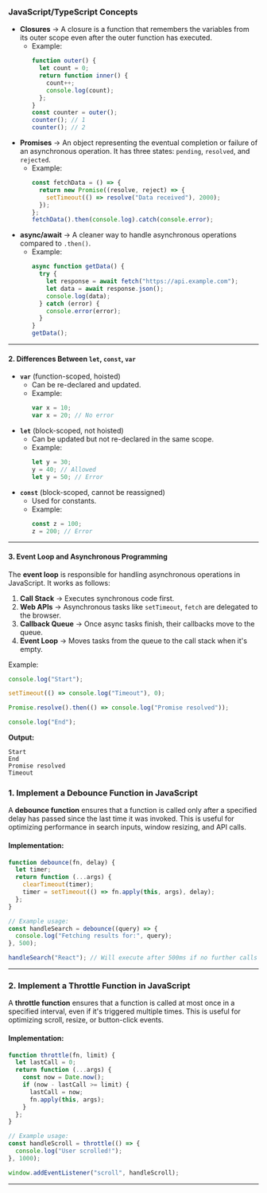 ### **JavaScript/TypeScript Concepts**  

- **Closures** → A closure is a function that remembers the variables from its outer scope even after the outer function has executed.  
  - Example:  
    ```js
    function outer() {
      let count = 0;
      return function inner() {
        count++;
        console.log(count);
      };
    }
    const counter = outer();
    counter(); // 1
    counter(); // 2
    ```  
- **Promises** → An object representing the eventual completion or failure of an asynchronous operation. It has three states: `pending`, `resolved`, and `rejected`.  
  - Example:  
    ```js
    const fetchData = () => {
      return new Promise((resolve, reject) => {
        setTimeout(() => resolve("Data received"), 2000);
      });
    };
    fetchData().then(console.log).catch(console.error);
    ```  
- **async/await** → A cleaner way to handle asynchronous operations compared to `.then()`.  
  - Example:  
    ```js
    async function getData() {
      try {
        let response = await fetch("https://api.example.com");
        let data = await response.json();
        console.log(data);
      } catch (error) {
        console.error(error);
      }
    }
    getData();
    ```  

---

#### **2. Differences Between `let`, `const`, `var`**  

- **`var`** (function-scoped, hoisted)  
  - Can be re-declared and updated.  
  - Example:  
    ```js
    var x = 10;
    var x = 20; // No error
    ```  
- **`let`** (block-scoped, not hoisted)  
  - Can be updated but not re-declared in the same scope.  
  - Example:  
    ```js
    let y = 30;
    y = 40; // Allowed
    let y = 50; // Error
    ```  
- **`const`** (block-scoped, cannot be reassigned)  
  - Used for constants.  
  - Example:  
    ```js
    const z = 100;
    z = 200; // Error
    ```  

---

#### **3. Event Loop and Asynchronous Programming**  

The **event loop** is responsible for handling asynchronous operations in JavaScript. It works as follows:  

1. **Call Stack** → Executes synchronous code first.  
2. **Web APIs** → Asynchronous tasks like `setTimeout`, `fetch` are delegated to the browser.  
3. **Callback Queue** → Once async tasks finish, their callbacks move to the queue.  
4. **Event Loop** → Moves tasks from the queue to the call stack when it's empty.  

Example:  
```js
console.log("Start");

setTimeout(() => console.log("Timeout"), 0);

Promise.resolve().then(() => console.log("Promise resolved"));

console.log("End");
```
**Output:**  
```
Start  
End  
Promise resolved  
Timeout  
```  



### **1. Implement a Debounce Function in JavaScript**  
A **debounce function** ensures that a function is called only after a specified delay has passed since the last time it was invoked. This is useful for optimizing performance in search inputs, window resizing, and API calls.  

#### **Implementation:**  
```js
function debounce(fn, delay) {
  let timer;
  return function (...args) {
    clearTimeout(timer);
    timer = setTimeout(() => fn.apply(this, args), delay);
  };
}

// Example usage:
const handleSearch = debounce((query) => {
  console.log("Fetching results for:", query);
}, 500);

handleSearch("React"); // Will execute after 500ms if no further calls occur
```
---

### **2. Implement a Throttle Function in JavaScript**  
A **throttle function** ensures that a function is called at most once in a specified interval, even if it's triggered multiple times. This is useful for optimizing scroll, resize, or button-click events.  

#### **Implementation:**  
```js
function throttle(fn, limit) {
  let lastCall = 0;
  return function (...args) {
    const now = Date.now();
    if (now - lastCall >= limit) {
      lastCall = now;
      fn.apply(this, args);
    }
  };
}

// Example usage:
const handleScroll = throttle(() => {
  console.log("User scrolled!");
}, 1000);

window.addEventListener("scroll", handleScroll);
```
---

